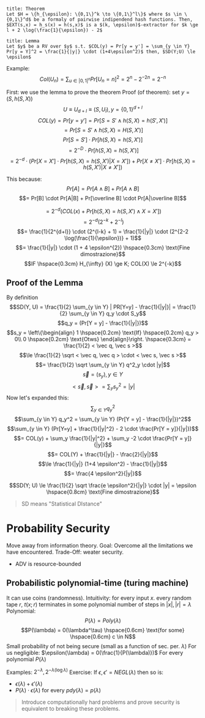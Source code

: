 ```ad-abstract
title: Theorem
Let $H = \{h_{\epsilon}: \{0,1\}^k \to \{0,1\}^l\}$ where $s \in \{0,1\}^d$ be a formaly of pairwise indipendend hash functions. Then, $EXT(s,x) = h_s(x) = h(s,x)$ is a $(k, \epsilon)$-extractor for $k \ge l + 2 \log(\frac{1}{\epsilon}) - 2$
```

```ad-summary
title: Lemma
Let $y$ be a RV over $y$ s.t. $COL(y) = Pr[y = y'] = \sum_{y \in Y} Pr[y = Y]^2 = \frac{1}{|y|} \cdot (1+4\epsilon^2)$ then, $SD(Y;U) \le \epsilon$

```

Example: 
$$Col(U_n) = \sum_{u \in |0,1|^n} Pr[U_n = n]^2 = 2^n - 2^{-2n} = 2^{-n}$$

First: we use the lemma to prove the theorem
Proof (of theorem): set $y = (S,h(S,X))$
$$U \equiv U_{d+l} \equiv (S,U_l), y = \{0,1\}^{d+l}$$
$$COL(y) = Pr[y = y'] = Pr[S=S' \wedge h(S,X) = h(S', X')]$$
$$= Pr[S = S' \wedge h(S,X) = H(S,X')]$$
$$Pr[S=S'] \cdot Pr[h(S,X) = h(S, X')]$$
$$= 2^{-D} \cdot Pr[h(S,X) = h(S,X')]$$
$$= 2^{-d} \cdot (Pr[X = X'] \cdot Pr[h(S,X) = h(S,X') | X=X']) + Pr[X \not = X'] \cdot Pr[h(S,X) = h(S,X') | X \not = X'])$$

This because: 
$$Pr[A] = Pr[A \wedge B] + Pr[A \wedge B]$$
$$= Pr[B] \cdot Pr[A|B] + Pr[\overline B] \cdot Pr[A|\overline B]$$

$$= 2^{-d} (COL(x) + Pr[h(S,X) = h(S,X') \wedge X =X'])$$
$$= 2^{-d}(2^{-k} + 2^{-l})$$
$$= \frac{1}{2^{d+l}} \cdot (2^{l-k} + 1) = \frac{1}{|y|} \cdot (2^{2-2 \log(\frac{1}{\epsilon})} + 1)$$
$$= \frac{1}{|y|} \cdot (1 + 4 \epsilon^{2}) \hspace{0.3cm} \text{Fine dimostrazione}$$
$$IF \hspace{0.3cm} H_{\infty} (X) \ge K; COL(X) \le 2^{-k}$$

## Proof of the Lemma
By definition
$$SD(Y, U) = \frac{1}{2} \sum_{y \in Y} | PR[Y=y] - \frac{1}{|y|}| = \frac{1}{2} \sum_{y \in Y} q_y \cdot S_y$$
$$q_y = (Pr[Y = y] - \frac{1}{|y|})$$
$$s_y = \left\{\begin{align} 1 \hspace{0.2cm} \text{If} \hspace{0.2cm} q_y > 0\\ 0 \hspace{0.2cm} \text{Otws} \end{align}\right. \hspace{0.3cm} = \frac{1}{2} < \vec q, \vec s >$$
$$\le \frac{1}{2} \sqrt < \vec q, \vec q > \cdot < \vec s, \vec s >$$
$$= \frac{1}{2} \sqrt \sum_{y \in Y} q^2_y \cdot |y|$$
$$\vec s = (s_y), y \in Y$$
$$< \vec s, \vec s > = \sum_y s^2_y = |y|$$
Now let's expanded this:$$\sum_{y \in Y} q_y^2$$
$$\sum_{y \in Y} q_y^2 = \sum_{y \in Y} (Pr[Y = y] - \frac{1}{|y|})^2$$
$$\sum_{y \in Y} (Pr[Y=y] + \frac{1}{|y|^2} - 2 \cdot \frac{Pr[Y = y]}{|y|})$$
$$= COL(y) + \sum_y  \frac{1}{|y|^2} + \sum_y -2 \cdot \frac{Pr[Y = y]}{|y|}$$
$$= COL(Y) + \frac{1}{|y|} - \frac{2}{|y|}$$
$$\le \frac{1}{|y|} (1+4 \epsilon^2) - \frac{1}{|y|}$$
$$= \frac{4 \epsilon^2}{|y|}$$

$$SD(Y; U) \le \frac{1}{2} \sqrt \frac{e \epsilon^2}{|y|} \cdot |y| = \epsilon \hspace{0.8cm} \text{Fine dimostrazione}$$

>SD means "Statistical DIstance"

# Probability Security
Move away from information theory.
Goal: Overcome all the limitations we have encountered.
Trade-Off: weater security.
- ADV is resource-bounded

## Probabilistic polynomial-time (turing machine)
It can use coins (randomness).
Intuitivity: for every input $x$. every random tape $r$, $t(x;r)$ terminates in some polynomial number of steps in $|x|, |r| = \lambda$ 
Polynomial: 
$$P(\lambda) = Poly(\lambda)$$
$$P(\lambda) = 0(\lambda^\tau) \hspace{0.6cm} \text{for some} \hspace{0.6cm} c \in N$$
Small probability of not being secure (small as a function of sec. per. $\lambda$)
For us negligible: $\epsilon(\lambda) = 0(\frac{1}{P(\lambda)})$
For every polynomial $P(\lambda)$ 

Examples: $2^{- \lambda}, 2^{- \lambda(\log \lambda)}$
Exercise: If $\epsilon, \epsilon' = NEGL(\lambda)$ then so is:
- $\epsilon(\lambda) + \epsilon' (\lambda)$
- $P(\lambda) \cdot \epsilon(\lambda)$ for every $p dy(\lambda) = p(\lambda)$

>Introduce computationally hard problems and prove security is equivalent to breaking these problems.
